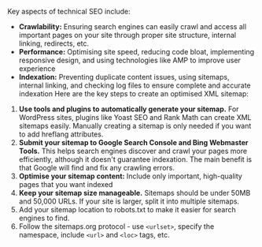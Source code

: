 Key aspects of technical SEO include:
- **Crawlability:** Ensuring search engines can easily crawl and access all important pages on your site through proper site structure, internal linking, redirects, etc.
- **Performance:** Optimising site speed, reducing code bloat, implementing responsive design, and using technologies like AMP to improve user experience
- **Indexation:** Preventing duplicate content issues, using sitemaps, internal linking, and checking log files to ensure complete and accurate indexation
Here are the key steps to create an optimised XML sitemap:
1. **Use tools and plugins to automatically generate your sitemap.** For WordPress sites, plugins like Yoast SEO and Rank Math can create XML sitemaps easily. Manually creating a sitemap is only needed if you want to add hreflang attributes.
2. **Submit your sitemap to Google Search Console and Bing Webmaster Tools.** This helps search engines discover and crawl your pages more efficiently, although it doesn't guarantee indexation. The main benefit is that Google will find and fix any crawling errors.
3. **Optimise your sitemap content:** Include only important, high-quality pages that you want indexed
4. **Keep your sitemap size manageable.** Sitemaps should be under 50MB and 50,000 URLs. If your site is larger, split it into multiple sitemaps.
5. Add your sitemap location to robots.txt to make it easier for search engines to find.
6. Follow the sitemaps.org protocol - use `<urlset>`, specify the namespace, include `<url>` and `<loc>` tags, etc.